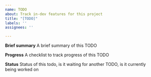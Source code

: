 ```yaml
---
name: TODO
about: Track in-dev features for this project
title: "[TODO]"
labels: ''
assignees: ''

---
```


**Brief summary**
A brief summary of this TODO


**Progress**
A checklist to track progress of this TODO

**Status**
Status of this todo, is it waiting for another TODO, is it currently being worked on
